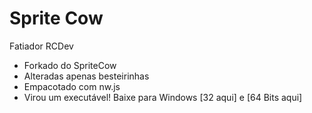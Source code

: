 Sprite Cow
==========

Fatiador RCDev
- Forkado do SpriteCow
- Alteradas apenas besteirinhas
- Empacotado com nw.js
- Virou um executável!
Baixe para Windows [32 aqui] e [64 Bits aqui]